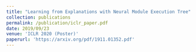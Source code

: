 ```yaml
---
title: "Learning from Explanations with Neural Module Execution Tree"
collection: publications
permalink: /publication/iclr_paper.pdf
date: 2019/09/23
venue: 'ICLR 2020 (Poster)'
paperurl: 'https://arxiv.org/pdf/1911.01352.pdf'
---
```

